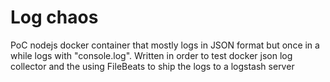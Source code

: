 # Log chaos

PoC nodejs docker container that mostly logs in JSON format but once in a while logs with "console.log".
Written in order to test docker json log collector and the using FileBeats to ship the logs to a logstash server